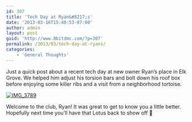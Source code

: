 ```yaml
---
id: 307
title: 'Tech Day at Ryan&#8217;s'
date: '2013-03-16T15:40:53-07:00'
author: admin
layout: post
guid: 'http://www.8bitdmc.com/?p=307'
permalink: /2013/03/tech-day-at-ryans/
categories:
    - 'General Thoughts'
---
```


Just a quick post about a recent tech day at new owner Ryan’s place in Elk Grove. We helped him adjust his torsion bars and bolt down his roof box before enjoying some killer ribs and a visit from a neighborhood tortoise.

[![IMG_3789](https://jonnyborbs.github.io/assets/images/2013/04/IMG_3789-300x225.jpg)](https://jonnyborbs.github.io/assets/images/2013/04/IMG_3789.jpg)

Welcome to the club, Ryan! It was great to get to know you a little better. Hopefully next time you’ll have that Lotus back to show off 🙂